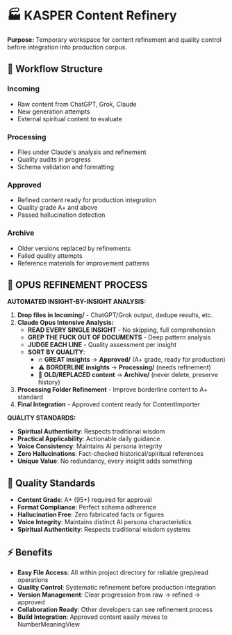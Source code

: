 # 🏭 KASPER Content Refinery

**Purpose:** Temporary workspace for content refinement and quality control before integration into production corpus.

## 📁 **Workflow Structure**

### **Incoming** 
- Raw content from ChatGPT, Grok, Claude
- New generation attempts
- External spiritual content to evaluate

### **Processing**  
- Files under Claude's analysis and refinement
- Quality audits in progress
- Schema validation and formatting

### **Approved**
- Refined content ready for production integration
- Quality grade A+ and above
- Passed hallucination detection

### **Archive**
- Older versions replaced by refinements
- Failed quality attempts
- Reference materials for improvement patterns

## 🔄 **OPUS REFINEMENT PROCESS**

**AUTOMATED INSIGHT-BY-INSIGHT ANALYSIS:**

1. **Drop files in Incoming/** - ChatGPT/Grok output, dedupe results, etc.
2. **Claude Opus Intensive Analysis:**
   - **READ EVERY SINGLE INSIGHT** - No skipping, full comprehension
   - **GREP THE FUCK OUT OF DOCUMENTS** - Deep pattern analysis  
   - **JUDGE EACH LINE** - Quality assessment per insight
   - **SORT BY QUALITY**:
     - 🔥 **GREAT insights** → **Approved/** (A+ grade, ready for production)
     - ⚠️ **BORDERLINE insights** → **Processing/** (needs refinement)
     - 📁 **OLD/REPLACED content** → **Archive/** (never delete, preserve history)
3. **Processing Folder Refinement** - Improve borderline content to A+ standard
4. **Final Integration** - Approved content ready for ContentImporter

**QUALITY STANDARDS:**
- **Spiritual Authenticity**: Respects traditional wisdom
- **Practical Applicability**: Actionable daily guidance  
- **Voice Consistency**: Maintains AI persona integrity
- **Zero Hallucinations**: Fact-checked historical/spiritual references
- **Unique Value**: No redundancy, every insight adds something

## 🎯 **Quality Standards**

- **Content Grade**: A+ (95+) required for approval
- **Format Compliance**: Perfect schema adherence
- **Hallucination Free**: Zero fabricated facts or figures
- **Voice Integrity**: Maintains distinct AI persona characteristics
- **Spiritual Authenticity**: Respects traditional wisdom systems

## ⚡ **Benefits**

- **Easy File Access**: All within project directory for reliable grep/read operations
- **Quality Control**: Systematic refinement before production integration
- **Version Management**: Clear progression from raw → refined → approved
- **Collaboration Ready**: Other developers can see refinement process
- **Build Integration**: Approved content easily moves to NumberMeaningView
